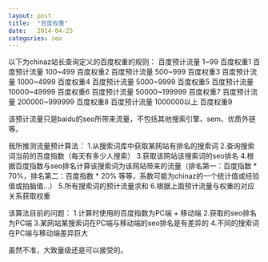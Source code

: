 ```yaml
---
layout: post
title:  "百度权重"
date:   2014-04-25
categories: seo
---
```


以下为chinaz站长查询定义的百度权重的规则：
百度预计流量 1~99 百度权重1
百度预计流量 100~499 百度权重2
百度预计流量 500~999 百度权重3
百度预计流量 1000~4999 百度权重4
百度预计流量 5000~9999 百度权重5
百度预计流量 10000~49999 百度权重6
百度预计流量 50000~199999 百度权重7
百度预计流量 200000~999999 百度权重8
百度预计流量 1000000以上 百度权重9

该预计流量只是baidu的seo所带来流量，不包括其他搜索引擎、sem、优质外链等。

我所推测流量预计算法：
1.从搜索词库中获取某网站有排名的搜索词
2.查询搜索词当前的百度指数（每天有多少人搜索）
3.获取该网站该搜索词的seo排名
4.根据百度指数与seo排名计算该搜索词为该网站带来的流量（排名第一：百度指数 * 70%，排名第二：百度指数 * 20% 等等，系数可能为chinaz的一个统计值或经验值或拍脑值...）
5.所有搜索词的预计流量求和
6.根据上面预计流量与权重的对应关系获取权重

该算法目前的问题：
1.计算时使用的百度指数为PC端 + 移动端
2.获取的seo排名为PC端
3.某网站某搜索词在PC端与移动端的seo排名是有差异的
4.不同的搜索词在PC端与移动端差异巨大

虽然不准，大致量级还是可以接受的。
